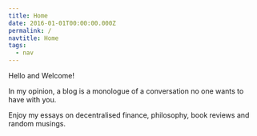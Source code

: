 ```yaml
---
title: Home
date: 2016-01-01T00:00:00.000Z
permalink: /
navtitle: Home
tags:
  - nav
---
```

Hello and Welcome! 

In my opinion, a blog is a monologue of a conversation no one wants to have with you.

Enjoy my essays on decentralised finance, philosophy, book reviews and random musings.
